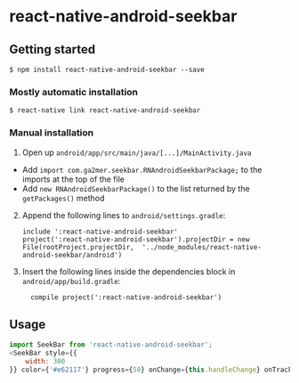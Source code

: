 
# react-native-android-seekbar

## Getting started

`$ npm install react-native-android-seekbar --save`

### Mostly automatic installation

`$ react-native link react-native-android-seekbar`

### Manual installation

1. Open up `android/app/src/main/java/[...]/MainActivity.java`
  - Add `import com.ga2mer.seekbar.RNAndroidSeekbarPackage;` to the imports at the top of the file
  - Add `new RNAndroidSeekbarPackage()` to the list returned by the `getPackages()` method
2. Append the following lines to `android/settings.gradle`:
  	```
  	include ':react-native-android-seekbar'
  	project(':react-native-android-seekbar').projectDir = new File(rootProject.projectDir, 	'../node_modules/react-native-android-seekbar/android')
  	```
3. Insert the following lines inside the dependencies block in `android/app/build.gradle`:
  	```
      compile project(':react-native-android-seekbar')
  	```


## Usage
```javascript
import SeekBar from 'react-native-android-seekbar';
<SeekBar style={{
    width: 300
}} color={'#e62117'} progress={50} onChange={this.handleChange} onTrackingTouch={this.handleTrackingTouch} max={100} secondaryColor={'grey'} thumbColor={'#e62117'} bgColor={'rgba(0, 0, 0, 0.5)'}/>
```
